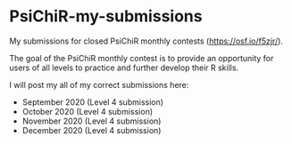 # PsiChiR-my-submissions
My submissions for closed PsiChiR monthly contests (https://osf.io/f5zjr/).

The goal of the PsiChiR monthly contest is to provide an opportunity for users of all levels to practice and further develop their R skills.

I will post my all of my correct submissions here:

- September 2020 (Level 4 submission)
- October 2020 (Level 4 submission)
- November 2020 (Level 4 submission)
- December 2020 (Level 4 submission)
